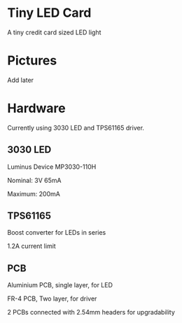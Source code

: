 # Tiny LED Card
 A tiny credit card sized LED light

# Pictures
 Add later

# Hardware
 Currently using 3030 LED and TPS61165 driver.

## 3030 LED
 Luminus Device MP3030-110H
 
 Nominal: 3V 65mA
 
 Maximum: 200mA

## TPS61165
 Boost converter for LEDs in series
 
 1.2A current limit

## PCB
 Aluminium PCB, single layer, for LED
 
 FR-4 PCB, Two layer, for driver
 
 2 PCBs connected with 2.54mm headers for upgradability 
